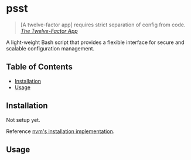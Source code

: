 # psst

> [A twelve-factor app] requires strict separation of config from code.
_[The Twelve-Factor App](https://12factor.net/config)_

A light-weight Bash script that provides a flexible interface for secure and scalable configuration management.

## Table of Contents
- [Installation](#installation)
- [Usage](#usage)

## Installation

Not setup yet.

Reference [nvm's installation implementation](https://github.com/creationix/nvm#installation-and-update).

## Usage
